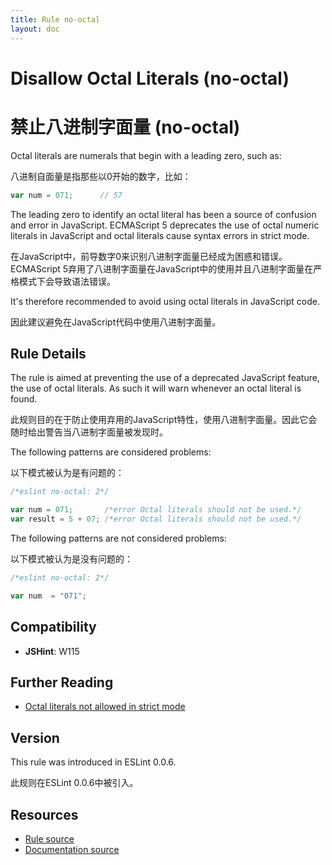 ```yaml
---
title: Rule no-octal
layout: doc
---
```

<!-- Note: No pull requests accepted for this file. See README.md in the root directory for details. -->
# Disallow Octal Literals (no-octal)

# 禁止八进制字面量 (no-octal)

Octal literals are numerals that begin with a leading zero, such as:

八进制自面量是指那些以0开始的数字，比如：

```js
var num = 071;      // 57
```

The leading zero to identify an octal literal has been a source of confusion and error in JavaScript. ECMAScript 5 deprecates the use of octal numeric literals in JavaScript and octal literals cause syntax errors in strict mode.

在JavaScript中，前导数字0来识别八进制字面量已经成为困惑和错误。ECMAScript 5弃用了八进制字面量在JavaScript中的使用并且八进制字面量在严格模式下会导致语法错误。

It's therefore recommended to avoid using octal literals in JavaScript code.

因此建议避免在JavaScript代码中使用八进制字面量。

## Rule Details

The rule is aimed at preventing the use of a deprecated JavaScript feature, the use of octal literals. As such it will warn whenever an octal literal is found.

此规则目的在于防止使用弃用的JavaScript特性，使用八进制字面量。因此它会随时给出警告当八进制字面量被发现时。

The following patterns are considered problems:

以下模式被认为是有问题的：

```js
/*eslint no-octal: 2*/

var num = 071;       /*error Octal literals should not be used.*/
var result = 5 + 07; /*error Octal literals should not be used.*/
```

The following patterns are not considered problems:

以下模式被认为是没有问题的：

```js
/*eslint no-octal: 2*/

var num  = "071";
```

## Compatibility

* **JSHint**: W115

## Further Reading

* [Octal literals not allowed in strict mode](http://jslinterrors.com/octal-literals-are-not-allowed-in-strict-mode)

## Version

This rule was introduced in ESLint 0.0.6.

此规则在ESLint 0.0.6中被引入。

## Resources

* [Rule source](https://github.com/eslint/eslint/tree/master/lib/rules/no-octal.js)
* [Documentation source](https://github.com/eslint/eslint/tree/master/docs/rules/no-octal.md)
